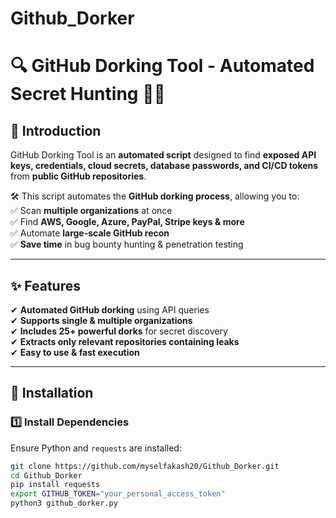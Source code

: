 # Github_Dorker

# 🔍 GitHub Dorking Tool - Automated Secret Hunting 🕵️‍♂️

## 🚀 Introduction  

GitHub Dorking Tool is an **automated script** designed to find **exposed API keys, credentials, cloud secrets, database passwords, and CI/CD tokens** from **public GitHub repositories**.  

🛠 This script automates the **GitHub dorking process**, allowing you to:  
✅ Scan **multiple organizations** at once  
✅ Find **AWS, Google, Azure, PayPal, Stripe keys & more**  
✅ Automate **large-scale GitHub recon**  
✅ **Save time** in bug bounty hunting & penetration testing  

---

## ✨ Features  

✔ **Automated GitHub dorking** using API queries  
✔ **Supports single & multiple organizations**  
✔ **Includes 25+ powerful dorks** for secret discovery  
✔ **Extracts only relevant repositories containing leaks**  
✔ **Easy to use & fast execution**  

---

## 🔧 Installation  

### **1️⃣ Install Dependencies**  
Ensure Python and `requests` are installed:  
```bash
git clone https://github.com/myselfakash20/Github_Dorker.git
cd Github_Dorker
pip install requests
export GITHUB_TOKEN="your_personal_access_token"
python3 github_dorker.py
